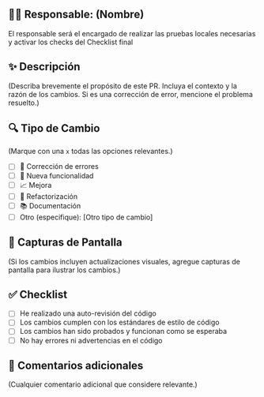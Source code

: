 ## 🧑‍💼 Responsable: (Nombre)

El responsable será el encargado de realizar las pruebas locales necesarias y activar los checks del Checklist final

## ✨ Descripción

(Describa brevemente el propósito de este PR. Incluya el contexto y la razón de los cambios. Si es una corrección de error, mencione el problema resuelto.)

## 🔍 Tipo de Cambio

(Marque con una `x` todas las opciones relevantes.)

-   [ ] 🐛 Corrección de errores
-   [ ] 🚀 Nueva funcionalidad
-   [ ] 📈 Mejora
-   [ ] 🔄 Refactorización
-   [ ] 📚 Documentación
-   [ ] Otro (especifique): [Otro tipo de cambio]

## 📸 Capturas de Pantalla

(Si los cambios incluyen actualizaciones visuales, agregue capturas de pantalla para ilustrar los cambios.)

## ✅ Checklist

-   [ ] He realizado una auto-revisión del código
-   [ ] Los cambios cumplen con los estándares de estilo de código
-   [ ] Los cambios han sido probados y funcionan como se esperaba
-   [ ] No hay errores ni advertencias en el código

## 📝 Comentarios adicionales

(Cualquier comentario adicional que considere relevante.)
